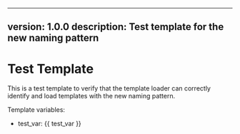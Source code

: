  ---
version: 1.0.0
description: Test template for the new naming pattern
---

# Test Template

This is a test template to verify that the template loader can correctly identify and load templates with the new naming pattern.

Template variables:
- test_var: {{ test_var }}